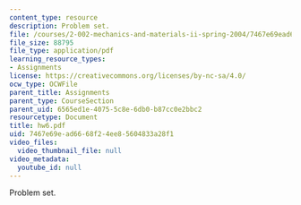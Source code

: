 ```yaml
---
content_type: resource
description: Problem set.
file: /courses/2-002-mechanics-and-materials-ii-spring-2004/7467e69ead6668f24ee85604833a28f1_hw6.pdf
file_size: 88795
file_type: application/pdf
learning_resource_types:
- Assignments
license: https://creativecommons.org/licenses/by-nc-sa/4.0/
ocw_type: OCWFile
parent_title: Assignments
parent_type: CourseSection
parent_uid: 6565ed1e-4075-5c8e-6db0-b87cc0e2bbc2
resourcetype: Document
title: hw6.pdf
uid: 7467e69e-ad66-68f2-4ee8-5604833a28f1
video_files:
  video_thumbnail_file: null
video_metadata:
  youtube_id: null
---
```

Problem set.